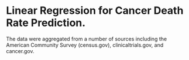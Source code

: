 # Linear Regression for Cancer Death Rate Prediction. 

The data were aggregated from a number of sources including the American Community Survey (census.gov), clinicaltrials.gov, and cancer.gov.
